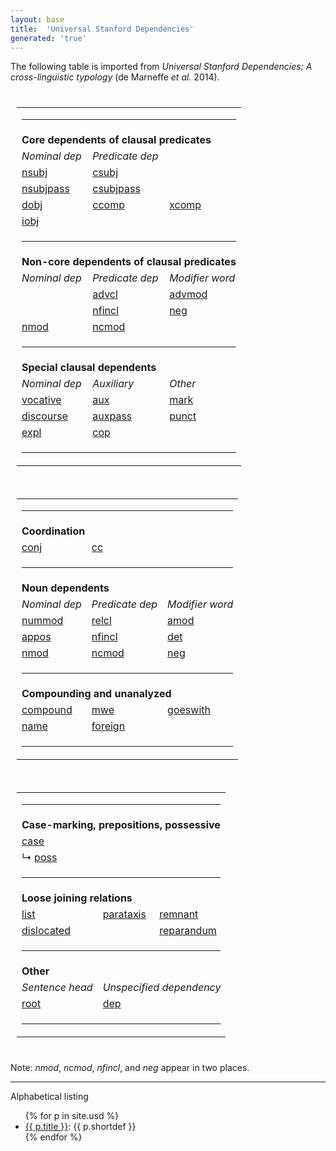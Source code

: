 ```yaml
---
layout: base
title:  'Universal Stanford Dependencies'
generated: 'true'
---
```


The following table is imported from *Universal Stanford Dependencies:
A cross-linguistic typology* (de Marneffe *et al.* 2014).

<div style="float:left; padding: 10px">
<table>
<tr><td colspan="3"><hr></td></tr>

<tr><td colspan="3"><b>Core dependents of clausal predicates</b></td></tr>
<tr>
  <td><i>Nominal dep</i></td>
  <td><i>Predicate dep</i></td>
</tr>
<tr>
  <td><a href="usd/nsubj.html">nsubj</a></td>
  <td><a href="usd/csubj.html">csubj</a></td>
</tr>
<tr>
  <td><a href="usd/nsubjpass.html">nsubjpass</a></td>
  <td><a href="usd/csubjpass.html">csubjpass</a></td>
</tr>
<tr>
  <td><a href="usd/dobj.html">dobj</a></td>
  <td><a href="usd/ccomp.html">ccomp</a></td>
  <td><a href="usd/xcomp.html">xcomp</a></td>
</tr>
<tr>
  <td><a href="usd/iobj.html">iobj</a></td>
</tr>
<tr><td colspan="3"><hr></td></tr>

<tr><td colspan="3"><b>Non-core dependents of clausal predicates</b></td></tr>
<tr>
  <td><i>Nominal dep</i></td>
  <td><i>Predicate dep</i></td>
  <td><i>Modifier word</i></td>
</tr>
<tr>
  <td>&nbsp;</td>
  <td><a href="usd/advcl.html">advcl</a></td>
  <td><a href="usd/advmod.html">advmod</a></td>
</tr>
<tr>
  <td>&nbsp;</td>
  <td><a href="usd/nfincl.html">nfincl</a></td>
  <td><a href="usd/neg.html">neg</a></td>
</tr>
<tr>
  <td><a href="usd/nmod.html">nmod</a></td>
  <td><a href="usd/ncmod.html">ncmod</a></td>
</tr>
<tr><td colspan="3"><hr></td></tr>

<tr><td colspan="3"><b>Special clausal dependents</b></td></tr>
<tr>
  <td><i>Nominal dep</i></td>
  <td><i>Auxiliary</i></td>
  <td><i>Other</i></td>
</tr>
<tr>
  <td><a href="usd/vocative.html">vocative</a></td>
  <td><a href="usd/aux.html">aux</a></td>
  <td><a href="usd/mark.html">mark</a></td>
</tr>
<tr>
  <td><a href="usd/discourse.html">discourse</a></td>
  <td><a href="usd/auxpass.html">auxpass</a></td>
  <td><a href="usd/punct.html">punct</a></td>
</tr>
<tr>
  <td><a href="usd/expl.html">expl</a></td>
  <td><a href="usd/cop.html">cop</a></td>
</tr>
<tr><td colspan="3"><hr></td></tr>

</table>
</div>

<div style="float:left; padding: 10px">
<table>
<tr><td colspan="3"><hr></td></tr>

<tr><td colspan="3"><b>Coordination</b></td></tr>
<tr>
  <td><a href="usd/conj.html">conj</a></td>
  <td><a href="usd/cc.html">cc</a></td>
</tr>
<tr><td colspan="3"><hr></td></tr>

<tr><td colspan="3"><b>Noun dependents</b></td></tr>
<tr>
  <td><i>Nominal dep</i></td>
  <td><i>Predicate dep</i></td>
  <td><i>Modifier word</i></td>
</tr>
<tr>
  <td><a href="usd/nummod.html">nummod</a></td>
  <td><a href="usd/relcl.html">relcl</a></td>
  <td><a href="usd/amod.html">amod</a></td>
</tr>
<tr>
  <td><a href="usd/appos.html">appos</a></td>
  <td><a href="usd/nfincl.html">nfincl</a></td>
  <td><a href="usd/det.html">det</a></td>
</tr>
<tr>
  <td><a href="usd/nmod.html">nmod</a></td>
  <td><a href="usd/ncmod.html">ncmod</a></td>
  <td><a href="usd/neg.html">neg</a></td>
</tr>
<tr><td colspan="3"><hr></td></tr>

<tr><td colspan="3"><b>Compounding and unanalyzed</b></td></tr>
<tr>
  <td><a href="usd/compound.html">compound</a></td>
  <td><a href="usd/mwe.html">mwe</a></td>
  <td><a href="usd/goeswith.html">goeswith</a></td>
</tr>
<tr>
  <td><a href="usd/name.html">name</a></td>
  <td><a href="usd/foreign.html">foreign</a></td>
</tr>
<tr><td colspan="3"><hr></td></tr>

</table>
</div>

<div style="float:left; padding: 10px">
<table>
<tr><td colspan="3"><hr></td></tr>

<tr><td colspan="3"><b>Case-marking, prepositions, possessive</b></td></tr>
<tr>
  <td><a href="usd/case.html">case</a></td>
</tr>
<tr>
  <td>↳ <a href="usd/poss.html">poss</a></td>
</tr>
<tr><td colspan="3"><hr></td></tr>

<tr><td colspan="3"><b>Loose joining relations</b></td></tr>
<tr>
  <td><a href="usd/list.html">list</a></td>
  <td><a href="usd/parataxis.html">parataxis</a></td>
  <td><a href="usd/remnant.html">remnant</a></td>
</tr>
<tr>
  <td><a href="usd/dislocated.html">dislocated</a></td>
  <td></td><td><a href="usd/reparandum.html">reparandum</a></td>
</tr>
<tr><td colspan="3"><hr></td></tr>

<tr><td colspan="3"><b>Other</b></td></tr>
<tr>
  <td><i>Sentence head</i></td>
  <td colspan="2"><i>Unspecified dependency</i></td>
</tr>
<tr>
  <td><a href="usd/root.html">root</a></td>
  <td><a href="usd/dep.html">dep</a></td>
</tr>
<tr><td colspan="3"><hr></td></tr>

</table>
</div>

<div style="clear: both"></div>

Note: <i>nmod</i>, <i>ncmod</i>, <i>nfincl</i>, and <i>neg</i> appear
in two places.


----------

Alphabetical listing

<ul>
{% for p in site.usd %}
  <li><a href="{{ p.url | remove_first:'/' }}">{{ p.title }}</a>: {{ p.shortdef }}</li>
{% endfor %}
</ul>
